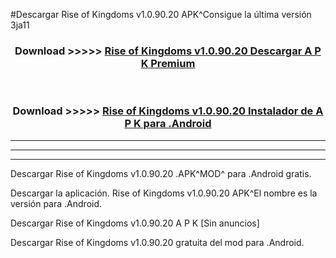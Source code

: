 #Descargar Rise of Kingdoms v1.0.90.20 APK^Consigue la última versión 3ja11



<div align="center">
<h3>Download >>>>> <a href="https://es-sites.web.app/?es= Rise of Kingdoms v1.0.90.20">Rise of Kingdoms v1.0.90.20 Descargar A P K Premium</a></h3><br>

<h3>Download >>>>> <a href="https://es-sites.web.app/?es= Rise of Kingdoms v1.0.90.20">Rise of Kingdoms v1.0.90.20 Instalador de A P K para .Android</a></h3>
</div>


----------------------------------------------------------

----------------------------------------------------------

----------------------------------------------------------

Descargar Rise of Kingdoms v1.0.90.20 .APK^MOD^ para .Android gratis.

Descargar la aplicación. Rise of Kingdoms v1.0.90.20 APK^El nombre es la versión para .Android.

Descargar Rise of Kingdoms v1.0.90.20 A P K [Sin anuncios]

Descargar Rise of Kingdoms v1.0.90.20 gratuita del mod para .Android.